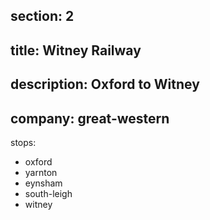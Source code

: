 section: 2
----
title: Witney Railway
----
description: Oxford to Witney
----
company: great-western
----
stops:
- oxford
- yarnton
- eynsham
- south-leigh
- witney
